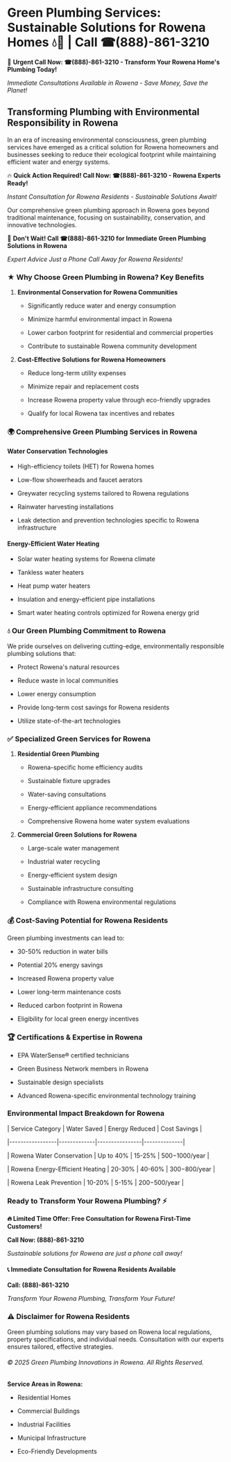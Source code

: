 # Green Plumbing Services: Sustainable Solutions for Rowena Homes 💧🌿 | Call ☎(888)-861-3210

🚨 **Urgent Call Now: ☎(888)-861-3210 - Transform Your Rowena Home's Plumbing Today!**
*Immediate Consultations Available in Rowena - Save Money, Save the Planet!*

## Transforming Plumbing with Environmental Responsibility in Rowena

In an era of increasing environmental consciousness, green plumbing services have emerged as a critical solution for Rowena homeowners and businesses seeking to reduce their ecological footprint while maintaining efficient water and energy systems. 

🔥 **Quick Action Required! Call Now: ☎(888)-861-3210 - Rowena Experts Ready!**
*Instant Consultation for Rowena Residents - Sustainable Solutions Await!*

Our comprehensive green plumbing approach in Rowena goes beyond traditional maintenance, focusing on sustainability, conservation, and innovative technologies.

🚨 **Don't Wait! Call ☎(888)-861-3210 for Immediate Green Plumbing Solutions in Rowena**
*Expert Advice Just a Phone Call Away for Rowena Residents!*

### ★ Why Choose Green Plumbing in Rowena? Key Benefits

1. **Environmental Conservation for Rowena Communities** 
   - Significantly reduce water and energy consumption
   - Minimize harmful environmental impact in Rowena
   - Lower carbon footprint for residential and commercial properties
   - Contribute to sustainable Rowena community development

2. **Cost-Effective Solutions for Rowena Homeowners** 
   - Reduce long-term utility expenses
   - Minimize repair and replacement costs
   - Increase Rowena property value through eco-friendly upgrades
   - Qualify for local Rowena tax incentives and rebates

### 🌍 Comprehensive Green Plumbing Services in Rowena

#### Water Conservation Technologies
- High-efficiency toilets (HET) for Rowena homes
- Low-flow showerheads and faucet aerators
- Greywater recycling systems tailored to Rowena regulations
- Rainwater harvesting installations
- Leak detection and prevention technologies specific to Rowena infrastructure

#### Energy-Efficient Water Heating
- Solar water heating systems for Rowena climate
- Tankless water heaters
- Heat pump water heaters
- Insulation and energy-efficient pipe installations
- Smart water heating controls optimized for Rowena energy grid

### 💧 Our Green Plumbing Commitment to Rowena

We pride ourselves on delivering cutting-edge, environmentally responsible plumbing solutions that:
- Protect Rowena's natural resources
- Reduce waste in local communities
- Lower energy consumption
- Provide long-term cost savings for Rowena residents
- Utilize state-of-the-art technologies

### ✅ Specialized Green Services for Rowena

1. **Residential Green Plumbing**
   - Rowena-specific home efficiency audits
   - Sustainable fixture upgrades
   - Water-saving consultations
   - Energy-efficient appliance recommendations
   - Comprehensive Rowena home water system evaluations

2. **Commercial Green Solutions for Rowena**
   - Large-scale water management
   - Industrial water recycling
   - Energy-efficient system design
   - Sustainable infrastructure consulting
   - Compliance with Rowena environmental regulations

### 💰 Cost-Saving Potential for Rowena Residents

Green plumbing investments can lead to:
- 30-50% reduction in water bills
- Potential 20% energy savings
- Increased Rowena property value
- Lower long-term maintenance costs
- Reduced carbon footprint in Rowena
- Eligibility for local green energy incentives

### 🏆 Certifications & Expertise in Rowena

- EPA WaterSense® certified technicians
- Green Business Network members in Rowena
- Sustainable design specialists
- Advanced Rowena-specific environmental technology training

### Environmental Impact Breakdown for Rowena

| Service Category | Water Saved | Energy Reduced | Cost Savings |
|-----------------|-------------|----------------|--------------|
| Rowena Water Conservation | Up to 40% | 15-25% | $500-$1000/year |
| Rowena Energy-Efficient Heating | 20-30% | 40-60% | $300-$800/year |
| Rowena Leak Prevention | 10-20% | 5-15% | $200-$500/year |

### Ready to Transform Your Rowena Plumbing? ⚡

**🔥 Limited Time Offer: Free Consultation for Rowena First-Time Customers!**

**Call Now: (888)-861-3210**
*Sustainable solutions for Rowena are just a phone call away!*

#### 📞 Immediate Consultation for Rowena Residents Available

**Call: (888)-861-3210**
*Transform Your Rowena Plumbing, Transform Your Future!*

### ⚠️ Disclaimer for Rowena Residents

Green plumbing solutions may vary based on Rowena local regulations, property specifications, and individual needs. Consultation with our experts ensures tailored, effective strategies.

###### © 2025 Green Plumbing Innovations in Rowena. All Rights Reserved.

**Service Areas in Rowena:** 
- Residential Homes
- Commercial Buildings
- Industrial Facilities
- Municipal Infrastructure
- Eco-Friendly Developments